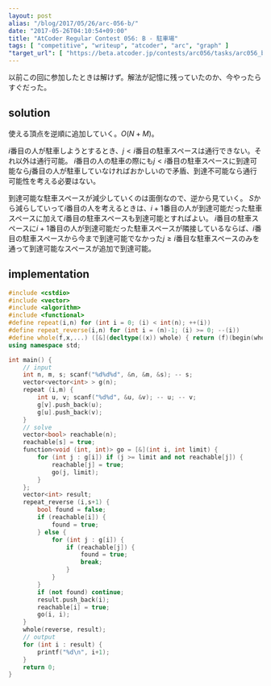 ```yaml
---
layout: post
alias: "/blog/2017/05/26/arc-056-b/"
date: "2017-05-26T04:10:54+09:00"
title: "AtCoder Regular Contest 056: B - 駐車場"
tags: [ "competitive", "writeup", "atcoder", "arc", "graph" ]
"target_url": [ "https://beta.atcoder.jp/contests/arc056/tasks/arc056_b" ]
---
```


以前この回に参加したときは解けず。解法が記憶に残っていたのか、今やったらすぐだった。

## solution

使える頂点を逆順に追加していく。$O(N + M)$。

$i$番目の人が駐車しようとするとき、$j \lt i$番目の駐車スペースは通行できない。それ以外は通行可能。
$i$番目の人の駐車の際にも$j \lt i$番目の駐車スペースに到達可能なら$j$番目の人が駐車していなければおかしいので矛盾、到達不可能なら通行可能性を考える必要はない。

到達可能な駐車スペースが減少していくのは面倒なので、逆から見ていく。
$S$から減らしていって$i$番目の人を考えるときは、$i+1$番目の人が到達可能だった駐車スペースに加えて$i$番目の駐車スペースも到達可能とすればよい。
$i$番目の駐車スペースに$i+1$番目の人が到達可能だった駐車スペースが隣接しているならば、$i$番目の駐車スペースから今まで到達可能でなかった$j \ge i$番目な駐車スペースのみを通って到達可能なスペースが追加で到達可能。

## implementation

``` c++
#include <cstdio>
#include <vector>
#include <algorithm>
#include <functional>
#define repeat(i,n) for (int i = 0; (i) < int(n); ++(i))
#define repeat_reverse(i,n) for (int i = (n)-1; (i) >= 0; --(i))
#define whole(f,x,...) ([&](decltype((x)) whole) { return (f)(begin(whole), end(whole), ## __VA_ARGS__); })(x)
using namespace std;

int main() {
    // input
    int n, m, s; scanf("%d%d%d", &n, &m, &s); -- s;
    vector<vector<int> > g(n);
    repeat (i,m) {
        int u, v; scanf("%d%d", &u, &v); -- u; -- v;
        g[v].push_back(u);
        g[u].push_back(v);
    }
    // solve
    vector<bool> reachable(n);
    reachable[s] = true;
    function<void (int, int)> go = [&](int i, int limit) {
        for (int j : g[i]) if (j >= limit and not reachable[j]) {
            reachable[j] = true;
            go(j, limit);
        }
    };
    vector<int> result;
    repeat_reverse (i,s+1) {
        bool found = false;
        if (reachable[i]) {
            found = true;
        } else {
            for (int j : g[i]) {
                if (reachable[j]) {
                    found = true;
                    break;
                }
            }
        }
        if (not found) continue;
        result.push_back(i);
        reachable[i] = true;
        go(i, i);
    }
    whole(reverse, result);
    // output
    for (int i : result) {
        printf("%d\n", i+1);
    }
    return 0;
}
```
